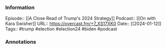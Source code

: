 ### Information

Episode:: [[A Close Read of Trump's 2024 Strategy]]
Podcast:: [[On with Kara Swisher]]
URL:: https://overcast.fm/+7_XS17XK0
Date:: [[2024-01-12]]
Tags:: #trump #election #election24 #biden 
#podcast


### Annotations


